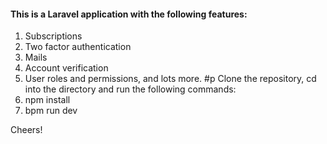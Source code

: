 #### This is a Laravel application with the following features:
1. Subscriptions
2. Two factor authentication
3. Mails
4. Account verification
5. User roles and permissions, and lots more.
#p Clone the repository, cd into the directory and run the following commands:
1. npm install
2. bpm run dev

Cheers!
